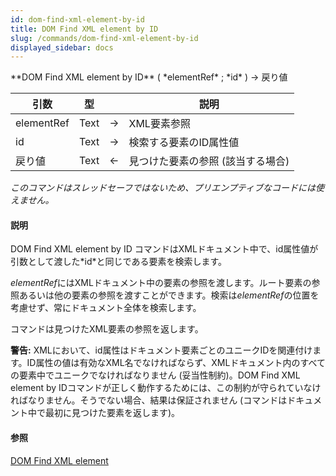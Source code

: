 ```yaml
---
id: dom-find-xml-element-by-id
title: DOM Find XML element by ID
slug: /commands/dom-find-xml-element-by-id
displayed_sidebar: docs
---
```


<!--REF #_command_.DOM Find XML element by ID.Syntax-->**DOM Find XML element by ID** ( *elementRef* ; *id* ) -> 戻り値<!-- END REF-->
<!--REF #_command_.DOM Find XML element by ID.Params-->
| 引数 | 型 |  | 説明 |
| --- | --- | --- | --- |
| elementRef | Text | &#8594;  | XML要素参照 |
| id | Text | &#8594;  | 検索する要素のID属性値 |
| 戻り値 | Text | &#8592; | 見つけた要素の参照 (該当する場合) |

<!-- END REF-->

*このコマンドはスレッドセーフではないため、プリエンプティブなコードには使えません。*


#### 説明 

<!--REF #_command_.DOM Find XML element by ID.Summary-->DOM Find XML element by ID コマンドはXMLドキュメント中で、id属性値が引数として渡した*id*と同じである要素を検索します。<!-- END REF-->

*elementRef*にはXMLドキュメント中の要素の参照を渡します。ルート要素の参照あるいは他の要素の参照を渡すことができます。検索は*elementRef*の位置を考慮せず、常にドキュメント全体を検索します。

コマンドは見つけたXML要素の参照を返します。

**警告:** XMLにおいて、id属性はドキュメント要素ごとのユニークIDを関連付けます。ID属性の値は有効なXML名でなければならず、XMLドキュメント内のすべての要素中でユニークでなければなりません (妥当性制約)。DOM Find XML element by IDコマンドが正しく動作するためには、この制約が守られていなければなりません。そうでない場合、結果は保証されません (コマンドはドキュメント中で最初に見つけた要素を返します)。

#### 参照 

[DOM Find XML element](dom-find-xml-element.md)  